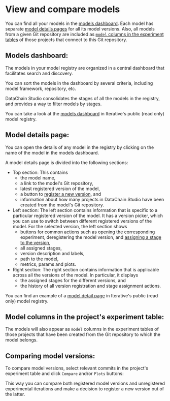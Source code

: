 # View and compare models

You can find all your models in the [models dashboard](#models-dashboard). Each
model has separate [model details pages](#model-details-page) for all its model
versions. Also, all models from a given Git repository are included as
[`model` columns in the experiment tables](#model-columns-in-the-projects-experiment-table)
of those projects that connect to this Git repository.

## Models dashboard:

The models in your model registry are organized in a central dashboard that
facilitates search and discovery.


You can sort the models in the dashboard by several criteria, including model
framework, repository, etc.

DataChain Studio consolidates the stages of all the models in the registry, and
provides a way to filter models by stages.

You can take a look at the [models dashboard] in Iterative's public (read only)
model registry.

## Model details page:

You can open the details of any model in the registry by clicking on the name of
the model in the models dashboard.


A model details page is divided into the following sections:

- Top section: This contains
  - the model name,
  - a link to the model's Git repository,
  - latest registered version of the model,
  - a button to
    [register a new version](register-version.md),
    and
  - information about how many projects in DataChain Studio have been created from the
    model's Git repository.
- Left section: The left section contains information that is specific to a
  particular registered version of the model. It has a version picker, which you
  can use to switch between different registered versions of the model. For the
  selected version, the left section shows
  - buttons for common actions such as opening the corresponding experiment,
    deregistering the model version, and
    [assigning a stage to the version](assign-stage.md),
  - all assigned stages,
  - version description and labels,
  - path to the model,
  - metrics, params and plots.
- Right section: The right section contains information that is applicable
  across all the versions of the model. In particular, it displays
  - the assigned stages for the different versions, and
  - the history of all version registration and stage assignment actions.

You can find an example of a [model detail page] in Iterative's public (read
only) model registry.

## Model columns in the project's experiment table:

The models will also appear as `model` columns in the experiment tables of those
projects that have been created from the Git repository to which the model
belongs.


## Comparing model versions:

To compare model versions, select relevant commits in the project's experiment
table and click `Compare` and/or `Plots` buttons:


This way you can compare both registered model versions and unregistered
experimental iterations and make a decision to register a new version out of the
latter.

[models dashboard]: https://studio.datachain.ai/team/Iterative/models
[model detail page]:
  https://studio.datachain.ai/team/Iterative/models/PTzV-9EJgmZ6TGspXtwKqw==/lightgbm-model/v2.0.1
